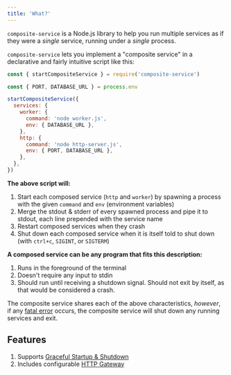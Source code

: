 ```yaml
---
title: 'What?'
---
```


`composite-service` is a Node.js library
to help you run multiple services as if they were a *single* service,
running under a *single* process.

`composite-service` lets you implement a "composite service"
in a declarative and fairly intuitive script like this:

```js
const { startCompositeService } = require('composite-service')

const { PORT, DATABASE_URL } = process.env

startCompositeService({
  services: {
    worker: {
      command: 'node worker.js',
      env: { DATABASE_URL },
    },
    http: {
      command: 'node http-server.js',
      env: { PORT, DATABASE_URL },
    },
  },
})
```

**The above script will:**

1. Start each composed service (`http` and `worker`) by spawning a process with the given `command` and `env` (environment variables)
2. Merge the stdout & stderr of every spawned process and pipe it to stdout, each line prepended with the service name
3. Restart composed services when they crash
4. Shut down each composed service when it is itself told to shut down (with `ctrl+c`, `SIGINT`, or `SIGTERM`)

**A composed service can be any program that fits this description:**
1. Runs in the foreground of the terminal
2. Doesn't require any input to stdin
3. Should run until receiving a shutdown signal. Should not exit by itself, as that would be considered a crash.

The composite service shares each of the above characteristics,
*however*, if any [fatal error](../guides/errors.md) occurs,
the composite service will shut down any running services and exit.


## Features

1. Supports [Graceful Startup & Shutdown](../guides/graceful-startup-shutdown.md)
3. Includes configurable [HTTP Gateway](../guides/http-gateway.md)
